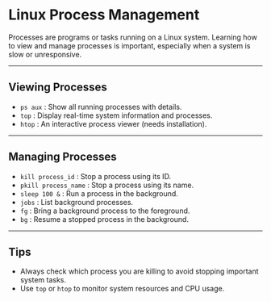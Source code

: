 # Linux Process Management

Processes are programs or tasks running on a Linux system. 
Learning how to view and manage processes is important, especially when a system is slow or unresponsive.

---

## Viewing Processes

- `ps aux` : Show all running processes with details.
- `top` : Display real-time system information and processes.
- `htop` : An interactive process viewer (needs installation).

---

## Managing Processes

- `kill process_id` : Stop a process using its ID.
- `pkill process_name` : Stop a process using its name.
- `sleep 100 &` : Run a process in the background.
- `jobs` : List background processes.
- `fg` : Bring a background process to the foreground.
- `bg` : Resume a stopped process in the background.

---

## Tips

- Always check which process you are killing to avoid stopping important system tasks.
- Use `top` or `htop` to monitor system resources and CPU usage.
